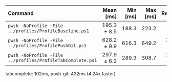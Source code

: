 | Command | Mean [ms] | Min [ms] | Max [ms] | Relative |
|:---|---:|---:|---:|---:|
| `pwsh -NoProfile -File ../profiles/ProfileBaseline.ps1` | 195.3 ± 8.5 | 188.3 | 223.2 | 1.00 |
| `pwsh -NoProfile -File ../profiles/ProfilePoshGit.ps1` | 628.2 ± 9.9 | 616.3 | 649.2 | 3.22 ± 0.15 |
| `pwsh -NoProfile -File ../profiles/ProfileTabComplete.ps1` | 297.9 ± 6.2 | 289.3 | 308.7 | 1.53 ± 0.07 |
tabcomplete: 102ms, posh-git: 432ms (4.24x faster)
